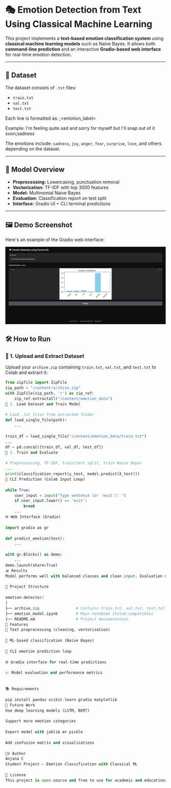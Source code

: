 # 🎭 Emotion Detection from Text Using Classical Machine Learning

This project implements a **text-based emotion classification system** using **classical machine learning models** such as Naive Bayes. It allows both **command-line prediction** and an interactive **Gradio-based web interface** for real-time emotion detection.

---

## 📂 Dataset

The dataset consists of `.txt` files:
- `train.txt`
- `val.txt`
- `test.txt`

Each line is formatted as:
<sentence>;<emotion_label>


Example:
I'm feeling quite sad and sorry for myself but I'll snap out of it soon;sadness



The emotions include: `sadness`, `joy`, `anger`, `fear`, `surprise`, `love`, and others depending on the dataset.

---

## 🧠 Model Overview

- **Preprocessing:** Lowercasing, punctuation removal
- **Vectorization:** TF-IDF with top 3000 features
- **Model:** Multinomial Naive Bayes
- **Evaluation:** Classification report on test split
- **Interface:** Gradio UI + CLI terminal predictions

---
## 🖼️ Demo Screenshot

Here's an example of the Gradio web interface:

![Gradio Output](gradio_demo.png)

## 🛠️ How to Run

### 📍 1. Upload and Extract Dataset

Upload your `archive.zip` containing `train.txt`, `val.txt`, and `test.txt` to Colab and extract it:
```python
from zipfile import ZipFile
zip_path = "/content/archive.zip"
with ZipFile(zip_path, 'r') as zip_ref:
    zip_ref.extractall("/content/emotion_data")
📍 2. Load Dataset and Train Model

# Load .txt files from extracted folder
def load_single_file(path):
    ...

train_df = load_single_file("/content/emotion_data/train.txt")
...
df = pd.concat([train_df, val_df, test_df])
📍 3. Train and Evaluate

# Preprocessing, TF-IDF, train/test split, train Naive Bayes
...
print(classification_report(y_test, model.predict(X_test)))
🧪 CLI Prediction (Colab Input Loop)

while True:
    user_input = input("Type sentence (or 'exit'): ")
    if user_input.lower() == 'exit':
        break
    ...
🌐 Web Interface (Gradio)

import gradio as gr

def predict_emotion(text):
    ...

with gr.Blocks() as demo:
    ...
demo.launch(share=True)
📊 Results
Model performs well with balanced classes and clean input. Evaluation metrics include precision, recall, and F1-score for each emotion class.

📌 Project Structure

emotion-detector/
│
├── archive.zip                # Contains train.txt, val.txt, test.txt
├── emotion_model.ipynb        # Main notebook (Colab-compatible)
├── README.md                  # Project documentation
🏁 Features
🧹 Text preprocessing (cleaning, vectorization)

🧠 ML-based classification (Naive Bayes)

🧪 CLI emotion prediction loop

🌐 Gradio interface for real-time predictions

📈 Model evaluation and performance metrics


📚 Requirements

pip install pandas scikit-learn gradio matplotlib
🚀 Future Work
Use deep learning models (LSTM, BERT)

Support more emotion categories

Export model with joblib or pickle

Add confusion matrix and visualizations

🙋‍♀️ Author
Anjana C
Student Project – Emotion Classification with Classical ML

📝 License
This project is open-source and free to use for academic and educational purposes.

